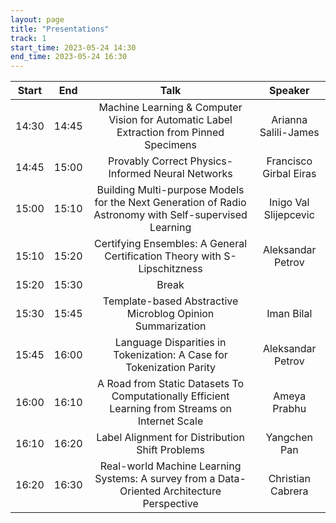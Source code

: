 ```yaml
---
layout: page
title: "Presentations"
track: 1
start_time: 2023-05-24 14:30
end_time: 2023-05-24 16:30
---
```


| Start      | End        | Talk                                                                                                   | Speaker                |
|   :----:   |   :----:   |   :----:                                                                                               |   :----:               |
| 14:30      |	14:45     |	Machine Learning & Computer Vision for Automatic Label Extraction from Pinned Specimens                | Arianna Salili-James   |
| 14:45	     | 15:00	    | Provably Correct Physics-Informed Neural Networks                                                      | Francisco Girbal Eiras |
| 15:00	     | 15:10	    | Building Multi-purpose Models for the Next Generation of Radio Astronomy with Self-supervised Learning | Inigo Val Slijepcevic  |
| 15:10	     | 15:20	    | Certifying Ensembles: A General Certification Theory with S-Lipschitzness                              | Aleksandar Petrov      |
| 15:20	     | 15:30	    | Break	                                                                                                 |                        |
| 15:30	     | 15:45	    | Template-based Abstractive Microblog Opinion Summarization	                                           | Iman Bilal             |
| 15:45	     | 16:00	    | Language Disparities in Tokenization: A Case for Tokenization Parity	                                 | Aleksandar Petrov      |
| 16:00	     | 16:10	    | A Road from Static Datasets To Computationally Efficient Learning from Streams on Internet Scale       | Ameya Prabhu           |
| 16:10	     | 16:20	    | Label Alignment for Distribution Shift Problems                                                        | Yangchen Pan           |
| 16:20	     | 16:30	    | Real-world Machine Learning Systems: A survey from a Data-Oriented Architecture Perspective            | Christian Cabrera      |


